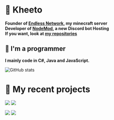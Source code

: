 # 📌 Kheeto
<b>Founder of [Endless Network](https://github.com/Endless-Development), my minecraft server</b><br>
<b>Developer of [NodeMod](https://github.com/NodeMod), a new Discord bot Hosting</b><br>
<b>If you want, look at [my repositories](https://github.com/Kheeto?tab=repositories)<br></b>

## 🔎 I'm a programmer
<b>I mainly code in C#, Java and JavaScript.</b>

![GitHub stats](https://github-readme-stats.vercel.app/api?username=Kheeto&theme=react&count_private=true&show_icons=true&cache_seconds=1800&hide=issues&hide_border=true&include_all_commits=true&disable_animations=true&hide_title=true)

# 📢 My recent projects
[![](https://github-readme-stats.vercel.app/api/pin/?username=Endless-Development&repo=EndlessBot-js&theme=react&hide_border=true)](https://github.com/Endless-Development/EndlessBot-js)
[![](https://github-readme-stats.vercel.app/api/pin/?username=NodeMod&repo=API&theme=react&hide_border=true)](https://github.com/NodeMod/API)

[![](https://github-readme-stats.vercel.app/api/pin/?username=NodeMod&repo=NodeMod&theme=react&hide_border=true)](https://github.com/NodeMod/NodeMod)
[![](https://github-readme-stats.vercel.app/api/pin/?username=NodeMod&repo=NodeMod-List&theme=react&hide_border=true)](https://github.com/NodeMod/NodeMod-List)
